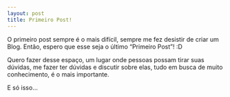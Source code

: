 ```yaml
---
layout: post
title: Primeiro Post!
---
```


O primeiro post sempre é o mais difícil, sempre me fez desistir de criar um Blog. Então, espero que esse seja o último “Primeiro Post”! :D

Quero fazer desse espaço, um lugar onde pessoas possam tirar suas dúvidas, me fazer ter dúvidas e discutir sobre elas, tudo em busca de muito conhecimento, é o mais importante.

E só isso…
